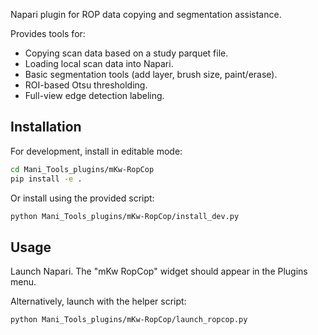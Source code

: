 
Napari plugin for ROP data copying and segmentation assistance.

Provides tools for:
- Copying scan data based on a study parquet file.
- Loading local scan data into Napari.
- Basic segmentation tools (add layer, brush size, paint/erase).
- ROI-based Otsu thresholding.
- Full-view edge detection labeling.

## Installation

For development, install in editable mode:

```bash
cd Mani_Tools_plugins/mKw-RopCop
pip install -e .
```

Or install using the provided script:

```bash
python Mani_Tools_plugins/mKw-RopCop/install_dev.py
```

## Usage

Launch Napari. The "mKw RopCop" widget should appear in the Plugins menu.

Alternatively, launch with the helper script:

```bash
python Mani_Tools_plugins/mKw-RopCop/launch_ropcop.py
